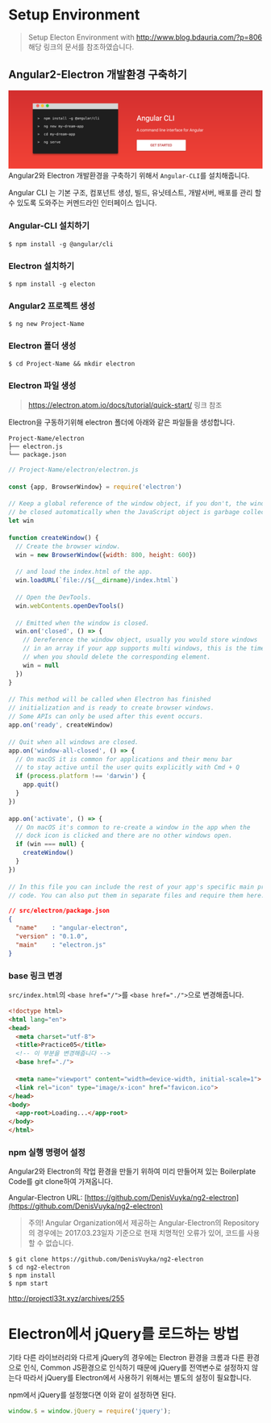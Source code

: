 # Setup Environment
> Setup Electon Environment with <http://www.blog.bdauria.com/?p=806> 해당 링크의 문서를 참조하였습니다.

## Angular2-Electron 개발환경 구축하기
![](/assets/img/angular-cli.png)
Angular2와 Electron 개발환경을 구축하기 위해서 `Angular-CLI`를 설치해줍니다.

Angular CLI 는 기본 구조, 컴포넌트 생성, 빌드, 유닛테스트, 개발서버, 배포를 관리 할 수 있도록 도와주는 커멘드라인 인터페이스 입니다.

### Angular-CLI 설치하기
```Shell
$ npm install -g @angular/cli
```

### Electron 설치하기
```Shell
$ npm install -g electon
```

### Angular2 프로젝트 생성
```Shell
$ ng new Project-Name
```

### Electron 폴더 생성
```Shell
$ cd Project-Name && mkdir electron
```

### Electron 파일 생성
> <https://electron.atom.io/docs/tutorial/quick-start/> 링크 참조

Electron을 구동하기위해 electron 폴더에 아래와 같은 파일들을 생성합니다.

```
Project-Name/electron
├── electron.js
└── package.json
```


```js
// Project-Name/electron/electron.js

const {app, BrowserWindow} = require('electron')

// Keep a global reference of the window object, if you don't, the window will
// be closed automatically when the JavaScript object is garbage collected.
let win

function createWindow() {
  // Create the browser window.
  win = new BrowserWindow({width: 800, height: 600})

  // and load the index.html of the app.
  win.loadURL(`file://${__dirname}/index.html`)

  // Open the DevTools.
  win.webContents.openDevTools()

  // Emitted when the window is closed.
  win.on('closed', () => {
    // Dereference the window object, usually you would store windows
    // in an array if your app supports multi windows, this is the time
    // when you should delete the corresponding element.
    win = null
  })
}

// This method will be called when Electron has finished
// initialization and is ready to create browser windows.
// Some APIs can only be used after this event occurs.
app.on('ready', createWindow)

// Quit when all windows are closed.
app.on('window-all-closed', () => {
  // On macOS it is common for applications and their menu bar
  // to stay active until the user quits explicitly with Cmd + Q
  if (process.platform !== 'darwin') {
    app.quit()
  }
})

app.on('activate', () => {
  // On macOS it's common to re-create a window in the app when the
  // dock icon is clicked and there are no other windows open.
  if (win === null) {
    createWindow()
  }
})

// In this file you can include the rest of your app's specific main process
// code. You can also put them in separate files and require them here.

```

```json
// src/electron/package.json
{
  "name"    : "angular-electron",
  "version" : "0.1.0",
  "main"    : "electron.js"
}
```

### base 링크 변경
`src/index.html`의 `<base href="/">`를 `<base href="./">`으로 변경해줍니다.

```html
<!doctype html>
<html lang="en">
<head>
  <meta charset="utf-8">
  <title>Practice05</title>
  <!-- 이 부분을 변경해줍니다 -->
  <base href="./">

  <meta name="viewport" content="width=device-width, initial-scale=1">
  <link rel="icon" type="image/x-icon" href="favicon.ico">
</head>
<body>
  <app-root>Loading...</app-root>
</body>
</html>
```

### npm 실행 명령어 설정




Angular2와 Electron의 작업 환경을 만들기 위하여 미리 만들어져 있는 Boilerplate Code를 git clone하여 가져옵니다.

Angular-Electron URL: [https://github.com/DenisVuyka/ng2-electron](https://github.com/DenisVuyka/ng2-electron)

> 주의! Angular Organization에서 제공하는 Angular-Electron의 Repository의 경우에는 2017.03.23일자 기준으로 현재 치명적인 오류가 있어, 코드를 사용할 수 없습니다.

```
$ git clone https://github.com/DenisVuyka/ng2-electron
$ cd ng2-electron
$ npm install
$ npm start
```
<http://projectl33t.xyz/archives/255>

# Electron에서 jQuery를 로드하는 방법
기타 다른 라이브러리와 다르게 jQuery의 경우에는 Electron 환경을 크롬과 다른 환경으로 인식, Common JS환경으로 인식하기 때문에 jQuery를 전역변수로 설정하지 않는다 따라서 jQuery를 Electron에서 사용하기 위해서는 별도의 설정이 필요합니다.

npm에서 jQuery를 설정했다면 이와 같이 설정하면 된다.
```javascript
window.$ = window.jQuery = require('jquery');
```
